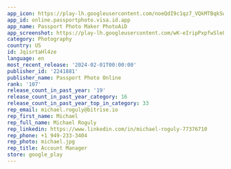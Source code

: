 ```yaml
---
app_icon: https://play-lh.googleusercontent.com/noeQdI9c1qz7_VQkMTBqkSwYgDDR18j3E_Xy6FO2vEvjZDbCmUx1R2mQP-uv1Ap36YU
app_id: online.passportphoto.visa.id.app
app_name: Passport Photo Maker PhotoAiD
app_screenshot: https://play-lh.googleusercontent.com/wK-eIripPxpfwSle8Or8AVWkd5UQfN7r13Us_Wk9Cl1mwpGWnYCKHPKZxjGwCKvHPtw
category: Photography
country: US
id: JqisrtaHl4ze
language: en
most_recent_release: '2024-02-01T00:00:00'
publisher_id: '2241881'
publisher_name: Passport Photo Online
rank: '107'
release_count_in_past_year: '19'
release_count_in_past_year_category: 16
release_count_in_past_year_top_in_category: 33
rep_email: michael.roguly@bitrise.io
rep_first_name: Michael
rep_full_name: Michael Roguly
rep_linkedin: https://www.linkedin.com/in/michael-roguly-77376710
rep_phone: +1 949-233-3404
rep_photo: michael.jpg
rep_title: Account Manager
store: google_play
---
```


